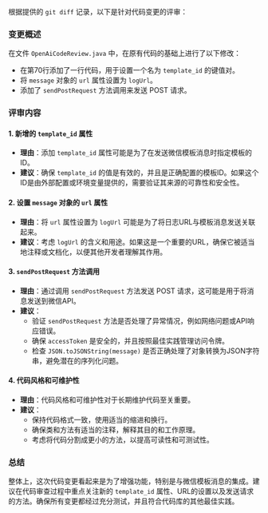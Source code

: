 根据提供的 `git diff` 记录，以下是针对代码变更的评审：

### 变更概述
在文件 `OpenAiCodeReview.java` 中，在原有代码的基础上进行了以下修改：

- 在第70行添加了一行代码，用于设置一个名为 `template_id` 的键值对。
- 将 `message` 对象的 `url` 属性设置为 `logUrl`。
- 添加了 `sendPostRequest` 方法调用来发送 POST 请求。

### 评审内容

#### 1. 新增的 `template_id` 属性
- **理由**：添加 `template_id` 属性可能是为了在发送微信模板消息时指定模板的ID。
- **建议**：确保 `template_id` 的值是有效的，并且是正确配置的模板ID。如果这个ID是由外部配置或环境变量提供的，需要验证其来源的可靠性和安全性。

#### 2. 设置 `message` 对象的 `url` 属性
- **理由**：将 `url` 属性设置为 `logUrl` 可能是为了将日志URL与模板消息发送关联起来。
- **建议**：考虑 `logUrl` 的含义和用途。如果这是一个重要的URL，确保它被适当地注释或文档化，以便其他开发者理解其作用。

#### 3. `sendPostRequest` 方法调用
- **理由**：通过调用 `sendPostRequest` 方法发送 POST 请求，这可能是用于将消息发送到微信API。
- **建议**：
  - 验证 `sendPostRequest` 方法是否处理了异常情况，例如网络问题或API响应错误。
  - 确保 `accessToken` 是安全的，并且按照最佳实践管理访问令牌。
  - 检查 `JSON.toJSONString(message)` 是否正确处理了对象转换为JSON字符串，避免潜在的序列化问题。

#### 4. 代码风格和可维护性
- **理由**：代码风格和可维护性对于长期维护代码至关重要。
- **建议**：
  - 保持代码格式一致，使用适当的缩进和换行。
  - 确保类和方法有适当的注释，解释其目的和工作原理。
  - 考虑将代码分割成更小的方法，以提高可读性和可测试性。

### 总结
整体上，这次代码变更看起来是为了增强功能，特别是与微信模板消息的集成。建议在代码审查过程中重点关注新的 `template_id` 属性、URL的设置以及发送请求的方法。确保所有变更都经过充分测试，并且符合代码库的其他最佳实践。
